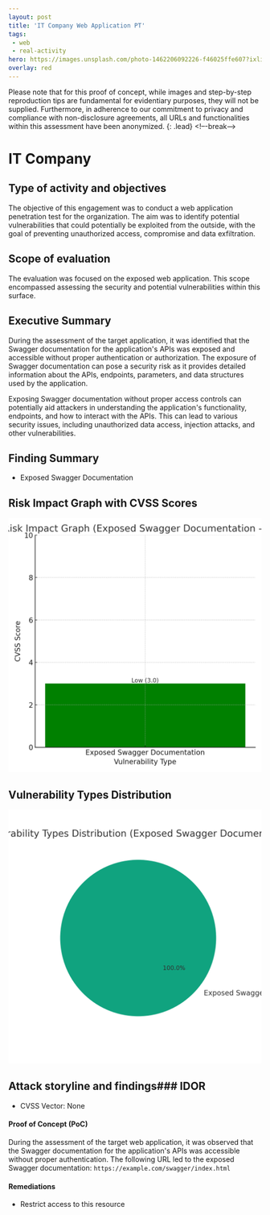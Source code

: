 ```yaml
---
layout: post
title: 'IT Company Web Application PT'
tags:
 - web
 - real-activity
hero: https://images.unsplash.com/photo-1462206092226-f46025ffe607?ixlib=rb-4.0.3&ixid=M3wxMjA3fDB8MHxwaG90by1wYWdlfHx8fGVufDB8fHx8fA%3D%3D&auto=format&fit=crop&w=1474&q=80
overlay: red
---
```


Please note that for this proof of concept, while images and step-by-step reproduction tips are fundamental for evidentiary purposes, they will not be supplied. Furthermore, in adherence to our commitment to privacy and compliance with non-disclosure agreements, all URLs and functionalities within this assessment have been anonymized. {: .lead} <!–-break-–>

# IT Company

## Type of activity and objectives
The objective of this engagement was to conduct a web application penetration test for the organization. The aim was to identify potential vulnerabilities that could potentially be exploited from the outside, with the goal of preventing unauthorized access, compromise and data exfiltration.
## Scope of evaluation
The evaluation was focused on the exposed web application. This scope encompassed assessing the security and potential vulnerabilities within this surface.
## Executive Summary 
During the assessment of the target application, it was identified that the Swagger documentation for the application's APIs was exposed and accessible without proper authentication or authorization. The exposure of Swagger documentation can pose a security risk as it provides detailed information about the APIs, endpoints, parameters, and data structures used by the application.

Exposing Swagger documentation without proper access controls can potentially aid attackers in understanding the application's functionality, endpoints, and how to interact with the APIs. This can lead to various security issues, including unauthorized data access, injection attacks, and other vulnerabilities.
## Finding Summary
- Exposed Swagger Documentation
## Risk Impact Graph with CVSS Scores

![](https://raw.githubusercontent.com/blitz0p3rations/blitz0p3rations.github.io/master/uploads/id7.png)

## Vulnerability Types Distribution

![](https://raw.githubusercontent.com/blitz0p3rations/blitz0p3rations.github.io/master/uploads/id8.png)

## Attack storyline and findings### IDOR
- CVSS Vector: None
#### Proof of Concept (PoC)
During the assessment of the target web application, it was observed that the Swagger documentation for the application's APIs was accessible without proper authentication. The following URL led to the exposed Swagger documentation:
`https://example.com/swagger/index.html`
#### Remediations
- Restrict access to this resource
